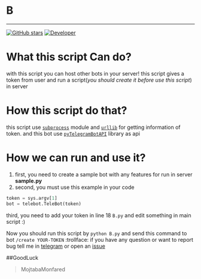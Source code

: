 # B
***
[![GitHub stars](https://img.shields.io/github/stars/badges/shields.svg?style=social&label=Star&maxAge=2592000?style=flat-square)](https://github.com/MojtabaMonfared/B/stargazers) [![Developer](https://img.shields.io/badge/Developer-%40MojtabaMonfared-blue.svg?style=flat-square)](https://telegram.me/MojtabaMonfared)

# What this script Can do?
with this script you can host other bots in your server! this script gives a token from user and run a script(_you should create it before use this script_) in server
# How this script do that?
this script use [`subprocess`](https://docs.python.org/2/library/subprocess.html) module and [`urllib`](https://docs.python.org/2/library/urllib.html) for getting information of token. 
and this bot use [`pyTelegramBotAPI`](https://github.com/eternnoir/pyTelegramBotAPI) library as api
# How we can run and use it?
1. first, you need to create a sample bot with any features for run in server **sample.py**
2. second, you must use this example in your code
```python
token = sys.argv[1]
bot = telebot.TeleBot(token)
```
third, you need to add your token in line 18 `B.py` and edit something in main script :)

Now you should run this script by `python B.py`
and send this command to bot `/create YOUR-TOKEN`
:trollface:
if you have any question or want to report bug
tell me in [telegram](https://telegram.me/MojtabaMonfared)
or
open an [issue](https://github.com/MojtabaMonfared/B/issues)

##GoodLuck
> MojtabaMonfared

